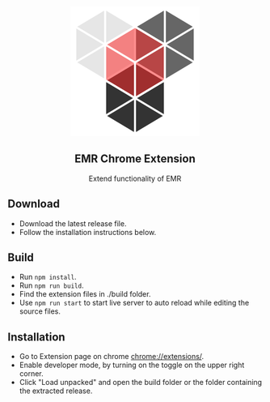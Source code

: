 <p align="center"><img src="src/images/icon.svg"/></p>

<h2 align="center">EMR Chrome Extension</h2>

<p align="center">Extend functionality of EMR</p>

## Download
* Download the latest release file.
* Follow the installation instructions below.

## Build

* Run `npm install`.
* Run `npm run build`.
* Find the extension files in ./build folder.
* Use `npm run start` to start live server to auto reload while editing the source files.

## Installation

* Go to Extension page on chrome [chrome://extensions/](chrome://extensions/).
* Enable developer mode, by turning on the toggle on the upper right corner.
* Click "Load unpacked" and open the build folder or the folder containing the extracted release.